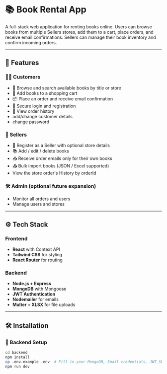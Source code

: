 # 📚 Book Rental App

A full-stack web application for renting books online. Users can browse books from multiple Sellers stores, add them to a cart, place orders, and receive email confirmations. Sellers can manage their book inventory and confirm incoming orders.

---

## 🚀 Features

### 🧑‍💻 Customers
- 🔎 Browse and search available books by title or store
- 🛒 Add books to a shopping cart
- 📦 Place an order and receive email confirmation
- 🔐 Secure login and registration
- 📄 View order history
- add/change customer details
- change password

### 🏪 Sellers
- 🧾 Register as a Seller with optional store details
- 📚 Add / edit / delete books
- 📥 Receive order emails only for their own books
- 📤 Bulk import books (JSON / Excel supported)
- View the store order's History by orderId

### 🛠️ Admin (optional future expansion)
- Monitor all orders and users
- Manage users and stores

---

## ⚙️ Tech Stack

### Frontend
- **React** with Context API
- **Tailwind CSS** for styling
- **React Router** for routing

### Backend
- **Node.js + Express**
- **MongoDB** with Mongoose
- **JWT Authentication**
- **Nodemailer** for emails
- **Multer + XLSX** for file uploads

---

## 🛠️ Installation

### 🔧 Backend Setup

```bash
cd backend
npm install
cp .env.example .env  # Fill in your MongoDB, Email credentials, JWT_SECRET
npm run dev
